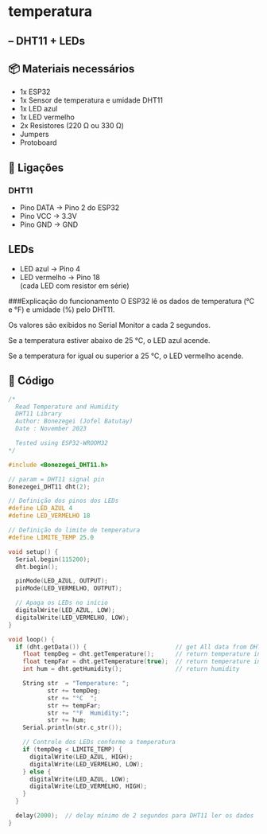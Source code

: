 # temperatura

## – DHT11 + LEDs

## 📦 Materiais necessários
- 1x ESP32
- 1x Sensor de temperatura e umidade DHT11
- 1x LED azul
- 1x LED vermelho
- 2x Resistores (220 Ω ou 330 Ω)
- Jumpers
- Protoboard

## 🔌 Ligações
### DHT11
- Pino DATA → Pino 2 do ESP32
- Pino VCC → 3.3V
- Pino GND → GND

## LEDs
- LED azul → Pino 4
- LED vermelho → Pino 18  
  (cada LED com resistor em série)

###Explicação do funcionamento
O ESP32 lê os dados de temperatura (°C e °F) e umidade (%) pelo DHT11.

Os valores são exibidos no Serial Monitor a cada 2 segundos.

Se a temperatura estiver abaixo de 25 °C, o LED azul acende.

Se a temperatura for igual ou superior a 25 °C, o LED vermelho acende.

## 📜 Código
```cpp
/*
  Read Temperature and Humidity
  DHT11 Library
  Author: Bonezegei (Jofel Batutay)
  Date : November 2023

  Tested using ESP32-WROOM32
*/

#include <Bonezegei_DHT11.h>

// param = DHT11 signal pin
Bonezegei_DHT11 dht(2);

// Definição dos pinos dos LEDs
#define LED_AZUL 4
#define LED_VERMELHO 18

// Definição do limite de temperatura
#define LIMITE_TEMP 25.0

void setup() {
  Serial.begin(115200);
  dht.begin();

  pinMode(LED_AZUL, OUTPUT);
  pinMode(LED_VERMELHO, OUTPUT);

  // Apaga os LEDs no início
  digitalWrite(LED_AZUL, LOW);
  digitalWrite(LED_VERMELHO, LOW);
}

void loop() {
  if (dht.getData()) {                         // get All data from DHT11
    float tempDeg = dht.getTemperature();      // return temperature in celsius
    float tempFar = dht.getTemperature(true);  // return temperature in fahrenheit
    int hum = dht.getHumidity();               // return humidity

    String str  = "Temperature: ";
           str += tempDeg;
           str += "°C  ";
           str += tempFar;
           str += "°F  Humidity:";
           str += hum;
    Serial.println(str.c_str());

    // Controle dos LEDs conforme a temperatura
    if (tempDeg < LIMITE_TEMP) {
      digitalWrite(LED_AZUL, HIGH);
      digitalWrite(LED_VERMELHO, LOW);
    } else {
      digitalWrite(LED_AZUL, LOW);
      digitalWrite(LED_VERMELHO, HIGH);
    }
  }

  delay(2000);  // delay mínimo de 2 segundos para DHT11 ler os dados
}


